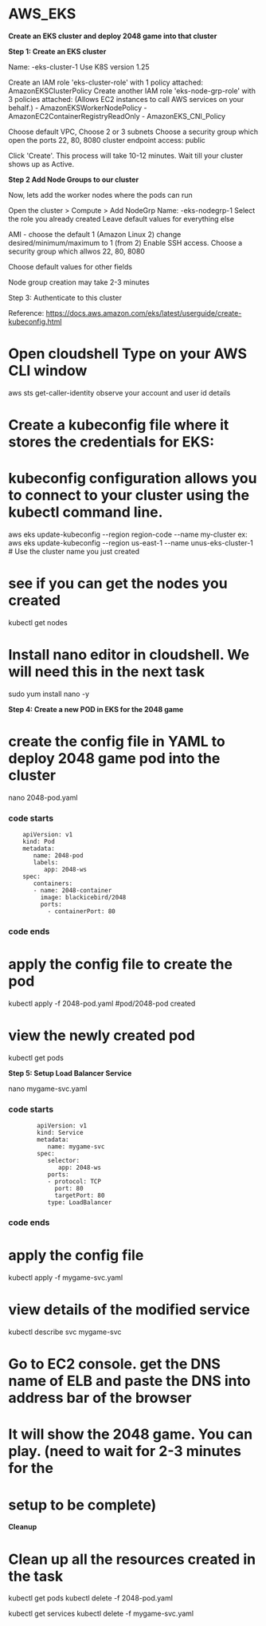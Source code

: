 # AWS_EKS



**Create an EKS cluster and deploy 2048 game into that cluster**

**Step 1: Create an EKS cluster**


Name: <yourname>-eks-cluster-1
Use K8S version 1.25

Create an IAM role 'eks-cluster-role' with 1 policy attached: AmazonEKSClusterPolicy
Create another IAM role 'eks-node-grp-role' with 3 policies attached: 
(Allows EC2 instances to call AWS services on your behalf.)
    - AmazonEKSWorkerNodePolicy
    - AmazonEC2ContainerRegistryReadOnly
    - AmazonEKS_CNI_Policy

Choose default VPC, Choose 2 or 3 subnets
Choose a security group which open the ports 22, 80, 8080
cluster endpoint access: public


Click 'Create'. This process will take 10-12 minutes. Wait till your cluster shows up as Active. 


**Step 2 Add Node Groups to our cluster**

Now, lets add the worker nodes where the pods can run

Open the cluster > Compute > Add NodeGrp
Name: <yourname>-eks-nodegrp-1 
Select the role you already created
Leave default values for everything else

AMI - choose the default 1 (Amazon Linux 2)
change desired/minimum/maximum to 1 (from 2)
Enable SSH access. Choose a security group which allwos 22, 80, 8080

Choose default values for other fields 

Node group creation may take 2-3 minutes


Step 3: Authenticate to this cluster

Reference:
https://docs.aws.amazon.com/eks/latest/userguide/create-kubeconfig.html



# Open cloudshell Type on your AWS CLI window 
aws sts get-caller-identity
observe your account and user id details

# Create a  kubeconfig file where it stores the credentials for EKS:
# kubeconfig configuration allows you to connect to your cluster using the kubectl command line.
aws eks update-kubeconfig --region region-code --name my-cluster
ex: aws eks update-kubeconfig --region us-east-1 --name unus-eks-cluster-1 # Use the cluster name you just 
created


# see if you can get the nodes you created
kubectl get nodes

# Install nano editor in cloudshell. We will need this in the next task
sudo yum install nano -y



**Step 4: Create a new POD in EKS for the 2048 game**
# create the config file in YAML to deploy 2048 game pod into the cluster
nano 2048-pod.yaml

### code starts ###
        apiVersion: v1
        kind: Pod
        metadata:
           name: 2048-pod
           labels:
              app: 2048-ws
        spec:
           containers:
           - name: 2048-container
             image: blackicebird/2048
             ports:
               - containerPort: 80

### code ends ###


# apply the config file to create the pod
kubectl apply -f 2048-pod.yaml
#pod/2048-pod created

# view the newly created pod
kubectl get pods


**Step 5: Setup Load Balancer Service**

nano mygame-svc.yaml  

### code starts ###

            apiVersion: v1
            kind: Service
            metadata:
               name: mygame-svc
            spec:
               selector:
                  app: 2048-ws
               ports:
               - protocol: TCP
                 port: 80
                 targetPort: 80
               type: LoadBalancer

### code ends ###

# apply the config file
kubectl apply -f mygame-svc.yaml

# view details of the modified service
kubectl describe svc mygame-svc


# Go to EC2 console. get the DNS name of ELB and paste the DNS into address bar of the browser
# It will show the 2048 game. You can play. (need to wait for 2-3 minutes for the 
# setup to be complete)


**Cleanup**

# Clean up all the resources created in the task
kubectl get pods
kubectl delete -f 2048-pod.yaml

kubectl get services
kubectl delete -f mygame-svc.yaml




